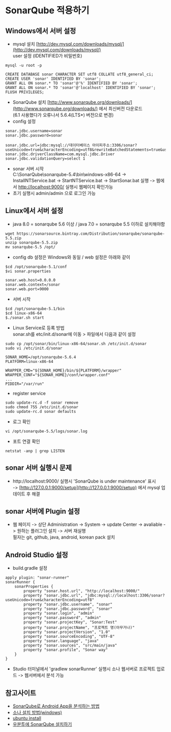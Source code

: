# SonarQube 적용하기


## Windows에서 서버 설정
* mysql 설치 [http://dev.mysql.com/downloads/mysql/](http://dev.mysql.com/downloads/mysql/)  
  user 설정 (IDENTIFIED가 비밀번호)
```
mysql -u root -p

CREATE DATABASE sonar CHARACTER SET utf8 COLLATE utf8_general_ci;
CREATE USER 'sonar' IDENTIFIED BY 'sonar';
GRANT ALL ON sonar.* TO 'sonar'@'%' IDENTIFIED BY 'sonar';
GRANT ALL ON sonar.* TO 'sonar'@'localhost' IDENTIFIED BY 'sonar';
FLUSH PRIVILEGES;
```

* SonarQube 설치 [http://www.sonarqube.org/downloads/](http://www.sonarqube.org/downloads/) 에서 최신버전 다운로드   
  (6.1 사용했다가 오류나서 5.6.4(LTS*) 버전으로 변경)
* config 설정
```
sonar.jdbc.username=sonar
sonar.jdbc.password=sonar
 
sonar.jdbc.url=jdbc:mysql://데이터베이스 아이피주소:3306/sonar?useUnicode=true&characterEncoding=utf8&rewriteBatchedStatements=true&useConfigs=maxPerformance
sonar.jdbc.driverClassName=com.mysql.jdbc.Driver
sonar.jdbc.validationQuery=select 1
```
* sonar 서버 시작  
  C:\SonarQube\sonarqube-5.4\bin\windows-x86-64 -> InstallNTService.bat -> StartNTService.bat -> StartSonar.bat 실행 -> 웹에서 [http://localhost:9000/](http://localhost:9000/) 실행시 웹페이지 확인가능
* 초기 실행시 admin/admin 으로 로그인 가능

## Linux에서 서버 설정
* java 8.0 = sonarqube 5.6 이상  / java 7.0 = sonarqube 5.5 이하로 설치해야함
```linux
wget https://sonarsource.bintray.com/Distribution/sonarqube/sonarqube-5.5.zip
unzip sonarqube-5.5.zip
mv sonarqube-5.5 /opt/
```
* config db 설정은 Windows와 동일 / web 설정은 아래와  같이
```
$cd /opt/sonarqube-5.1/conf
$vi sonar.properties

sonar.web.host=0.0.0.0
sonar.web.context=/sonar
sonar.web.port=9000
```
* 서버 시작
```
$cd /opt/sonarqube-5.1/bin
$cd linux-x86-64
$./sonar.sh start
```
* Linux Service로 등록 방법  
  sonar.sh를 etc/init.d/sonar에 이동 > 파일에서 다음과 같이 설정
```
sudo cp /opt/sonar/bin/linux-x86-64/sonar.sh /etc/init.d/sonar
sudo vi /etc/init.d/sonar

SONAR_HOME=/opt/sonarqube-5.6.4
PLATFORM=linux-x86-64

WRAPPER_CMD="${SONAR_HOME}/bin/${PLATFORM}/wrapper"
WRAPPER_CONF="${SONAR_HOME}/conf/wrapper.conf"
...
PIDDIR="/var/run"
```
* register service
```
sudo update-rc.d -f sonar remove
sudo chmod 755 /etc/init.d/sonar
sudo update-rc.d sonar defaults
```
* 로그 확인
```
vi /opt/sonarqube-5.5/logs/sonar.log
```
* 포트 연결 확인
```
netstat -anp | grep LISTEN
```

## sonar 서버 실행시 문제
* http://localhost:9000/ 실행시 'SonarQube is under maintenance' 표시   
  -> [http://127.0.0.1:9000/setup](http://127.0.0.1:9000/setup) 에서 mysql 업데이트 후 해결

## sonar 서버에 Plugin 설정
* 웹 페이지 -> 상단 Administration -> System -> update Center -> avaliable -> 원하는 플러그인 설치 -> 서버 재실행   
  필자는 git, github, java, android, korean pack 설치


## Android Studio 설정 
* build.gradle 설정
```
apply plugin: "sonar-runner"
sonarRunner {
    sonarProperties {
        property "sonar.host.url", "http://localhost:9000/"
        property "sonar.jdbc.url", "jdbc:mysql://localhost:3306/sonar?useUnicode=true&characterEncoding=utf8"
        property "sonar.jdbc.username", "sonar"
        property "sonar.jdbc.password", "sonar"
        property "sonar.login", "admin"
        property "sonar.password", "admin"
        property "sonar.projectKey", "Sonar:Test"
        property "sonar.projectName", "프로젝트 명(아무거나)"
        property "sonar.projectVersion", "1.0"
        property "sonar.sourceEncoding", "UTF-8"
        property "sonar.language", "java"
        property "sonar.sources", "src/main/java"
        property "sonar.profile", "Sonar way"
    }
}
```
* Studio 터미널에서 'gradlew sonarRunner' 실행시 소나 웹서버로 프로젝트 업로드 -> 웹서버에서 분석 가능

## 참고사이트
* [SonarQube로 Android App을 분석하는 방법](https://www.davidlab.net/ko/tech/how-to-analyze-android-code-with-sonarqube/)
* [소나 설치 방법(windows)](http://galmaegi74.tistory.com/4)
* [ubuntu install](http://dev.mamikon.net/installing-sonarqube-on-ubuntu/)
* [우분투에 SonarQube 설치하기](http://wowzoo.blogspot.kr/2015/05/sonarqube.html)
